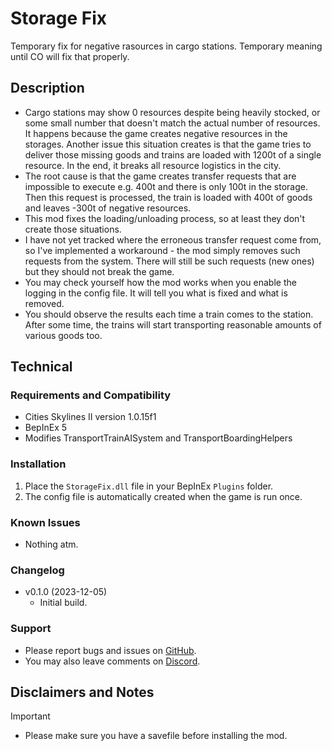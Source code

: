 # Storage Fix
Temporary fix for negative rasources in cargo stations. Temporary meaning until CO will fix that properly.

## Description

- Cargo stations may show 0 resources despite being heavily stocked, or some small number that doesn't match the actual number of resources. It happens because the game creates negative resources in the storages. Another issue this situation creates is that the game tries to deliver those missing goods and trains are loaded with 1200t of a single resource. In the end, it breaks all resource logistics in the city.
- The root cause is that the game creates transfer requests that are impossible to execute e.g. 400t and there is only 100t in the storage. Then this request is processed, the train is loaded with 400t of goods and leaves -300t of negative resources.
- This mod fixes the loading/unloading process, so at least they don't create those situations.
- I have not yet tracked where the erroneous transfer request come from, so I've implemented a workaround - the mod simply removes such requests from the system. There will still be such requests (new ones) but they should not break the game.
- You may check yourself how the mod works when you enable the logging in the config file. It will tell you what is fixed and what is removed.
- You should observe the results each time a train comes to the station. After some time, the trains will start transporting reasonable amounts of various goods too.

## Technical

### Requirements and Compatibility
- Cities Skylines II version 1.0.15f1
- BepInEx 5
- Modifies TransportTrainAISystem and TransportBoardingHelpers

### Installation
1. Place the `StorageFix.dll` file in your BepInEx `Plugins` folder.
2. The config file is automatically created when the game is run once.

### Known Issues
- Nothing atm.

### Changelog
- v0.1.0 (2023-12-05)
  - Initial build.

### Support
- Please report bugs and issues on [GitHub](https://github.com/Infixo/CS2-StorageFix).
- You may also leave comments on [Discord](https://discord.com/channels/1169011184557637825/1183572853791141989).

## Disclaimers and Notes
> [!IMPORTANT]
- Please make sure you have a savefile before installing the mod.
